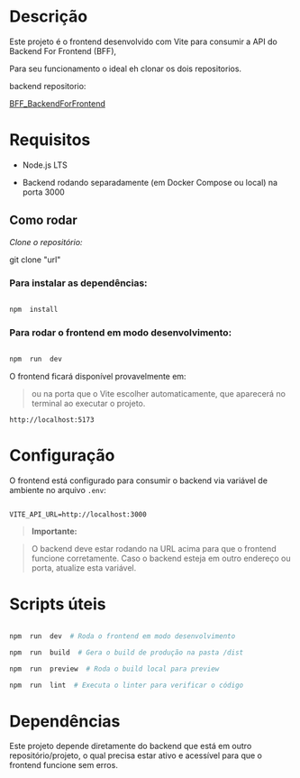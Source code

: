   

# **Descrição**

Este projeto é o frontend desenvolvido com Vite para consumir a API do Backend For Frontend (BFF),

Para seu funcionamento o ideal eh clonar os dois repositorios.

  

backend repositorio:


[BFF_BackendForFrontend](https://github.com/brunobandelli/BFF_BackendForFrontend)

  
# **Requisitos**

* Node.js LTS

* Backend rodando separadamente (em Docker Compose ou local) na porta 3000
  

## Como rodar

*Clone o repositório:*

git clone "url"

  

### **Para instalar as dependências:**


```bash

npm  install

```
  

### **Para rodar o frontend em modo desenvolvimento:**

  
```bash

npm  run  dev

```


O frontend ficará disponível provavelmente em:
>  ou na porta que o Vite escolher automaticamente, que aparecerá no terminal ao executar o projeto.

```
http://localhost:5173
```



# **Configuração**

O frontend está configurado para consumir o backend via variável de ambiente no arquivo `.env`:

  

```env

VITE_API_URL=http://localhost:3000

```


> **Importante:**

> O backend deve estar rodando na URL acima para que o frontend funcione corretamente. Caso o backend esteja em outro endereço ou porta, atualize esta variável.

  

# **Scripts úteis**


```bash

npm  run  dev  # Roda o frontend em modo desenvolvimento

npm  run  build  # Gera o build de produção na pasta /dist

npm  run  preview  # Roda o build local para preview

npm  run  lint  # Executa o linter para verificar o código

```


# **Dependências**


Este projeto depende diretamente do backend que está em outro repositório/projeto, o qual precisa estar ativo e acessível para que o frontend funcione sem erros.

